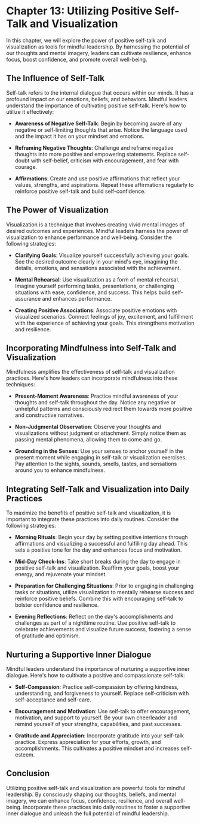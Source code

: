 Chapter 13: Utilizing Positive Self-Talk and Visualization
==========================================================

In this chapter, we will explore the power of positive self-talk and visualization as tools for mindful leadership. By harnessing the potential of our thoughts and mental imagery, leaders can cultivate resilience, enhance focus, boost confidence, and promote overall well-being.

The Influence of Self-Talk
--------------------------

Self-talk refers to the internal dialogue that occurs within our minds. It has a profound impact on our emotions, beliefs, and behaviors. Mindful leaders understand the importance of cultivating positive self-talk. Here's how to utilize it effectively:

* **Awareness of Negative Self-Talk**: Begin by becoming aware of any negative or self-limiting thoughts that arise. Notice the language used and the impact it has on your mindset and emotions.

* **Reframing Negative Thoughts**: Challenge and reframe negative thoughts into more positive and empowering statements. Replace self-doubt with self-belief, criticism with encouragement, and fear with courage.

* **Affirmations**: Create and use positive affirmations that reflect your values, strengths, and aspirations. Repeat these affirmations regularly to reinforce positive self-talk and build self-confidence.

The Power of Visualization
--------------------------

Visualization is a technique that involves creating vivid mental images of desired outcomes and experiences. Mindful leaders harness the power of visualization to enhance performance and well-being. Consider the following strategies:

* **Clarifying Goals**: Visualize yourself successfully achieving your goals. See the desired outcome clearly in your mind's eye, imagining the details, emotions, and sensations associated with the achievement.

* **Mental Rehearsal**: Use visualization as a form of mental rehearsal. Imagine yourself performing tasks, presentations, or challenging situations with ease, confidence, and success. This helps build self-assurance and enhances performance.

* **Creating Positive Associations**: Associate positive emotions with visualized scenarios. Connect feelings of joy, excitement, and fulfillment with the experience of achieving your goals. This strengthens motivation and resilience.

Incorporating Mindfulness into Self-Talk and Visualization
----------------------------------------------------------

Mindfulness amplifies the effectiveness of self-talk and visualization practices. Here's how leaders can incorporate mindfulness into these techniques:

* **Present-Moment Awareness**: Practice mindful awareness of your thoughts and self-talk throughout the day. Notice any negative or unhelpful patterns and consciously redirect them towards more positive and constructive narratives.

* **Non-Judgmental Observation**: Observe your thoughts and visualizations without judgment or attachment. Simply notice them as passing mental phenomena, allowing them to come and go.

* **Grounding in the Senses**: Use your senses to anchor yourself in the present moment while engaging in self-talk or visualization exercises. Pay attention to the sights, sounds, smells, tastes, and sensations around you to enhance mindfulness.

Integrating Self-Talk and Visualization into Daily Practices
------------------------------------------------------------

To maximize the benefits of positive self-talk and visualization, it is important to integrate these practices into daily routines. Consider the following strategies:

* **Morning Rituals**: Begin your day by setting positive intentions through affirmations and visualizing a successful and fulfilling day ahead. This sets a positive tone for the day and enhances focus and motivation.

* **Mid-Day Check-Ins**: Take short breaks during the day to engage in positive self-talk and visualization. Reaffirm your goals, boost your energy, and rejuvenate your mindset.

* **Preparation for Challenging Situations**: Prior to engaging in challenging tasks or situations, utilize visualization to mentally rehearse success and reinforce positive beliefs. Combine this with encouraging self-talk to bolster confidence and resilience.

* **Evening Reflections**: Reflect on the day's accomplishments and challenges as part of a nighttime routine. Use positive self-talk to celebrate achievements and visualize future success, fostering a sense of gratitude and optimism.

Nurturing a Supportive Inner Dialogue
-------------------------------------

Mindful leaders understand the importance of nurturing a supportive inner dialogue. Here's how to cultivate a positive and compassionate self-talk:

* **Self-Compassion**: Practice self-compassion by offering kindness, understanding, and forgiveness to yourself. Replace self-criticism with self-acceptance and self-care.

* **Encouragement and Motivation**: Use self-talk to offer encouragement, motivation, and support to yourself. Be your own cheerleader and remind yourself of your strengths, capabilities, and past successes.

* **Gratitude and Appreciation**: Incorporate gratitude into your self-talk practice. Express appreciation for your efforts, growth, and accomplishments. This cultivates a positive mindset and increases self-esteem.

Conclusion
----------

Utilizing positive self-talk and visualization are powerful tools for mindful leadership. By consciously shaping our thoughts, beliefs, and mental imagery, we can enhance focus, confidence, resilience, and overall well-being. Incorporate these practices into daily routines to foster a supportive inner dialogue and unleash the full potential of mindful leadership.
